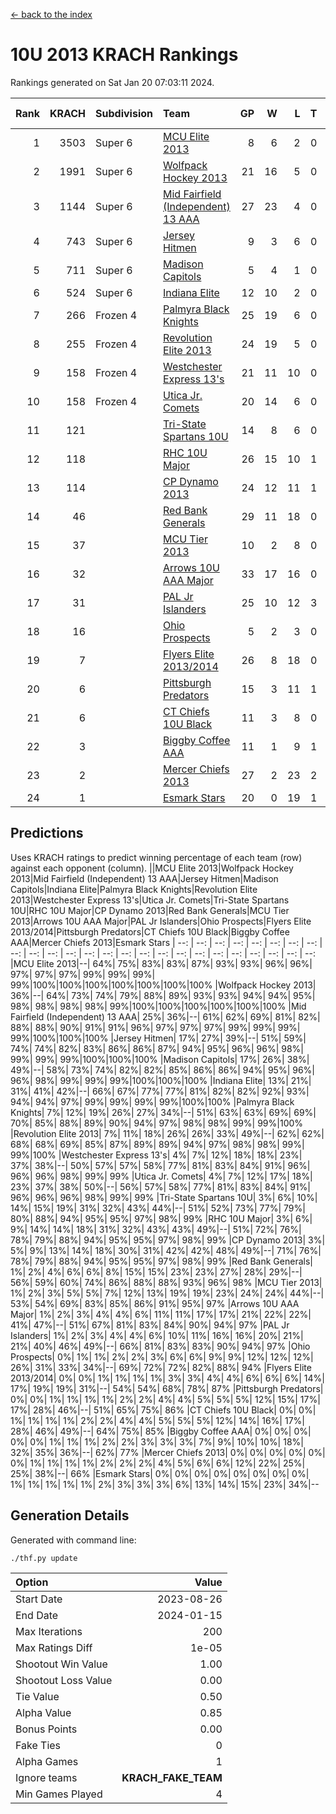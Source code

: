 [<- back to the index](readme.md)
# 10U 2013 KRACH Rankings
Rankings generated on Sat Jan 20 07:03:11 2024.

Rank|KRACH|Subdivision|Team|GP|W|L|T|OTW|OTL|SoS|Exp Wins|Win Diff
---:|---:|:---|:---|---:|---:|---:|---:|---:|---:|---:|---:|---:
1|3503|Super 6|[MCU Elite 2013](https://gamesheetstats.com/seasons/3664/teams/140889/schedule)|8|6|2|0|0|0|1215|6.8|-0.0
2|1991|Super 6|[Wolfpack Hockey 2013](https://gamesheetstats.com/seasons/3664/teams/140894/schedule)|21|16|5|0|0|1|957|16.8|-0.0
3|1144|Super 6|[Mid Fairfield (Independent) 13 AAA](https://gamesheetstats.com/seasons/3664/teams/140891/schedule)|27|23|4|0|2|0|333|23.8|-0.0
4|743|Super 6|[Jersey Hitmen](https://gamesheetstats.com/seasons/3664/teams/140893/schedule)|9|3|6|0|0|1|2045|3.8|-0.0
5|711|Super 6|[Madison Capitols](https://gamesheetstats.com/seasons/3664/teams/162460/schedule)|5|4|1|0|1|0|216|4.9|0.0
6|524|Super 6|[Indiana Elite](https://gamesheetstats.com/seasons/3664/teams/144358/schedule)|12|10|2|0|0|0|159|10.9|0.0
7|266|Frozen 4|[Palmyra Black Knights](https://gamesheetstats.com/seasons/3664/teams/140906/schedule)|25|19|6|0|0|1|342|19.8|-0.0
8|255|Frozen 4|[Revolution Elite 2013](https://gamesheetstats.com/seasons/3664/teams/140904/schedule)|24|19|5|0|2|1|207|19.8|-0.0
9|158|Frozen 4|[Westchester Express 13's](https://gamesheetstats.com/seasons/3664/teams/140899/schedule)|21|11|10|0|0|2|478|11.8|-0.0
10|158|Frozen 4|[Utica Jr. Comets](https://gamesheetstats.com/seasons/3664/teams/140900/schedule)|20|14|6|0|3|0|78|14.8|-0.0
11|121||[Tri-State Spartans 10U](https://gamesheetstats.com/seasons/3664/teams/144359/schedule)|14|8|6|0|0|1|273|8.9|0.0
12|118||[RHC 10U Major](https://gamesheetstats.com/seasons/3664/teams/140895/schedule)|26|15|10|1|1|2|247|16.3|-0.0
13|114||[CP Dynamo 2013](https://gamesheetstats.com/seasons/3664/teams/140901/schedule)|24|12|11|1|1|1|331|13.3|-0.0
14|46||[Red Bank Generals](https://gamesheetstats.com/seasons/3664/teams/140896/schedule)|29|11|18|0|0|2|314|11.9|0.0
15|37||[MCU Tier 2013](https://gamesheetstats.com/seasons/3664/teams/140890/schedule)|10|2|8|0|2|0|489|2.8|-0.0
16|32||[Arrows 10U AAA Major](https://gamesheetstats.com/seasons/3664/teams/140902/schedule)|33|17|16|0|0|1|134|17.9|0.0
17|31||[PAL Jr Islanders](https://gamesheetstats.com/seasons/3664/teams/140903/schedule)|25|10|12|3|2|1|120|12.4|0.0
18|16||[Ohio Prospects](https://gamesheetstats.com/seasons/3664/teams/199158/schedule)|5|2|3|0|0|0|129|2.9|0.0
19|7||[Flyers Elite 2013/2014](https://gamesheetstats.com/seasons/3664/teams/140898/schedule)|26|8|18|0|0|0|64|8.9|0.0
20|6||[Pittsburgh Predators](https://gamesheetstats.com/seasons/3664/teams/140907/schedule)|15|3|11|1|0|0|174|4.4|0.0
21|6||[CT Chiefs 10U Black](https://gamesheetstats.com/seasons/3664/teams/140892/schedule)|11|3|8|0|0|0|45|3.9|0.0
22|3||[Biggby Coffee AAA](https://gamesheetstats.com/seasons/3664/teams/144357/schedule)|11|1|9|1|1|0|233|2.4|0.0
23|2||[Mercer Chiefs 2013](https://gamesheetstats.com/seasons/3664/teams/140897/schedule)|27|2|23|2|0|0|129|3.9|0.0
24|1||[Esmark Stars](https://gamesheetstats.com/seasons/3664/teams/140905/schedule)|20|0|19|1|0|1|150|1.4|0.0

## Predictions
Uses KRACH ratings to predict winning percentage of each team (row) against each opponent (column).
||MCU Elite 2013|Wolfpack Hockey 2013|Mid Fairfield (Independent) 13 AAA|Jersey Hitmen|Madison Capitols|Indiana Elite|Palmyra Black Knights|Revolution Elite 2013|Westchester Express 13's|Utica Jr. Comets|Tri-State Spartans 10U|RHC 10U Major|CP Dynamo 2013|Red Bank Generals|MCU Tier 2013|Arrows 10U AAA Major|PAL Jr Islanders|Ohio Prospects|Flyers Elite 2013/2014|Pittsburgh Predators|CT Chiefs 10U Black|Biggby Coffee AAA|Mercer Chiefs 2013|Esmark Stars
| --: | --: | --: | --: | --: | --: | --: | --: | --: | --: | --: | --: | --: | --: | --: | --: | --: | --: | --: | --: | --: | --: | --: | --: | --: 
|MCU Elite 2013|--| 64%| 75%| 83%| 83%| 87%| 93%| 93%| 96%| 96%| 97%| 97%| 97%| 99%| 99%| 99%| 99%|100%|100%|100%|100%|100%|100%|100%
|Wolfpack Hockey 2013| 36%|--| 64%| 73%| 74%| 79%| 88%| 89%| 93%| 93%| 94%| 94%| 95%| 98%| 98%| 98%| 98%| 99%|100%|100%|100%|100%|100%|100%
|Mid Fairfield (Independent) 13 AAA| 25%| 36%|--| 61%| 62%| 69%| 81%| 82%| 88%| 88%| 90%| 91%| 91%| 96%| 97%| 97%| 97%| 99%| 99%| 99%| 99%|100%|100%|100%
|Jersey Hitmen| 17%| 27%| 39%|--| 51%| 59%| 74%| 74%| 82%| 83%| 86%| 86%| 87%| 94%| 95%| 96%| 96%| 98%| 99%| 99%| 99%|100%|100%|100%
|Madison Capitols| 17%| 26%| 38%| 49%|--| 58%| 73%| 74%| 82%| 82%| 85%| 86%| 86%| 94%| 95%| 96%| 96%| 98%| 99%| 99%| 99%|100%|100%|100%
|Indiana Elite| 13%| 21%| 31%| 41%| 42%|--| 66%| 67%| 77%| 77%| 81%| 82%| 82%| 92%| 93%| 94%| 94%| 97%| 99%| 99%| 99%| 99%|100%|100%
|Palmyra Black Knights|  7%| 12%| 19%| 26%| 27%| 34%|--| 51%| 63%| 63%| 69%| 69%| 70%| 85%| 88%| 89%| 90%| 94%| 97%| 98%| 98%| 99%| 99%|100%
|Revolution Elite 2013|  7%| 11%| 18%| 26%| 26%| 33%| 49%|--| 62%| 62%| 68%| 68%| 69%| 85%| 87%| 89%| 89%| 94%| 97%| 98%| 98%| 99%| 99%|100%
|Westchester Express 13's|  4%|  7%| 12%| 18%| 18%| 23%| 37%| 38%|--| 50%| 57%| 57%| 58%| 77%| 81%| 83%| 84%| 91%| 96%| 96%| 96%| 98%| 99%| 99%
|Utica Jr. Comets|  4%|  7%| 12%| 17%| 18%| 23%| 37%| 38%| 50%|--| 56%| 57%| 58%| 77%| 81%| 83%| 84%| 91%| 96%| 96%| 96%| 98%| 99%| 99%
|Tri-State Spartans 10U|  3%|  6%| 10%| 14%| 15%| 19%| 31%| 32%| 43%| 44%|--| 51%| 52%| 73%| 77%| 79%| 80%| 88%| 94%| 95%| 95%| 97%| 98%| 99%
|RHC 10U Major|  3%|  6%|  9%| 14%| 14%| 18%| 31%| 32%| 43%| 43%| 49%|--| 51%| 72%| 76%| 78%| 79%| 88%| 94%| 95%| 95%| 97%| 98%| 99%
|CP Dynamo 2013|  3%|  5%|  9%| 13%| 14%| 18%| 30%| 31%| 42%| 42%| 48%| 49%|--| 71%| 76%| 78%| 79%| 88%| 94%| 95%| 95%| 97%| 98%| 99%
|Red Bank Generals|  1%|  2%|  4%|  6%|  6%|  8%| 15%| 15%| 23%| 23%| 27%| 28%| 29%|--| 56%| 59%| 60%| 74%| 86%| 88%| 88%| 93%| 96%| 98%
|MCU Tier 2013|  1%|  2%|  3%|  5%|  5%|  7%| 12%| 13%| 19%| 19%| 23%| 24%| 24%| 44%|--| 53%| 54%| 69%| 83%| 85%| 86%| 91%| 95%| 97%
|Arrows 10U AAA Major|  1%|  2%|  3%|  4%|  4%|  6%| 11%| 11%| 17%| 17%| 21%| 22%| 22%| 41%| 47%|--| 51%| 67%| 81%| 83%| 84%| 90%| 94%| 97%
|PAL Jr Islanders|  1%|  2%|  3%|  4%|  4%|  6%| 10%| 11%| 16%| 16%| 20%| 21%| 21%| 40%| 46%| 49%|--| 66%| 81%| 83%| 83%| 90%| 94%| 97%
|Ohio Prospects|  0%|  1%|  1%|  2%|  2%|  3%|  6%|  6%|  9%|  9%| 12%| 12%| 12%| 26%| 31%| 33%| 34%|--| 69%| 72%| 72%| 82%| 88%| 94%
|Flyers Elite 2013/2014|  0%|  0%|  1%|  1%|  1%|  1%|  3%|  3%|  4%|  4%|  6%|  6%|  6%| 14%| 17%| 19%| 19%| 31%|--| 54%| 54%| 68%| 78%| 87%
|Pittsburgh Predators|  0%|  0%|  1%|  1%|  1%|  1%|  2%|  2%|  4%|  4%|  5%|  5%|  5%| 12%| 15%| 17%| 17%| 28%| 46%|--| 51%| 65%| 75%| 86%
|CT Chiefs 10U Black|  0%|  0%|  1%|  1%|  1%|  1%|  2%|  2%|  4%|  4%|  5%|  5%|  5%| 12%| 14%| 16%| 17%| 28%| 46%| 49%|--| 64%| 75%| 85%
|Biggby Coffee AAA|  0%|  0%|  0%|  0%|  0%|  1%|  1%|  1%|  2%|  2%|  3%|  3%|  3%|  7%|  9%| 10%| 10%| 18%| 32%| 35%| 36%|--| 62%| 77%
|Mercer Chiefs 2013|  0%|  0%|  0%|  0%|  0%|  0%|  1%|  1%|  1%|  1%|  2%|  2%|  2%|  4%|  5%|  6%|  6%| 12%| 22%| 25%| 25%| 38%|--| 66%
|Esmark Stars|  0%|  0%|  0%|  0%|  0%|  0%|  0%|  0%|  1%|  1%|  1%|  1%|  1%|  2%|  3%|  3%|  3%|  6%| 13%| 14%| 15%| 23%| 34%|--

## Generation Details

Generated with command line:
```
./thf.py update
```

| Option | Value |
| :----- | ----: |
| Start Date | 2023-08-26 |
| End Date | 2024-01-15 |
| Max Iterations | 200 |
| Max Ratings Diff | 1e-05 |
| Shootout Win Value | 1.00 |
| Shootout Loss Value | 0.00 |
| Tie Value | 0.50 |
| Alpha Value | 0.85 |
| Bonus Points | 0.00 |
| Fake Ties | 0 |
| Alpha Games | 1 |
| Ignore teams | __KRACH_FAKE_TEAM__ |
| Min Games Played | 4 |

